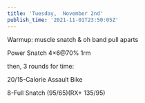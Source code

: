 ```yaml
---
title: 'Tuesday,  November 2nd'
publish_time: '2021-11-01T23:50:05Z'
---
```


Warmup: muscle snatch & oh band pull aparts

Power Snatch 4×6\@70% 1rm

then, 3 rounds for time:

20/15-Calorie Assault Bike

8-Full Snatch (95/65)(RX+ 135/95)
